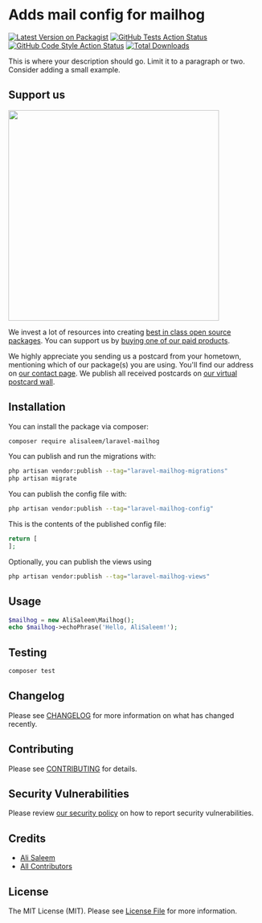 # Adds mail config for mailhog

[![Latest Version on Packagist](https://img.shields.io/packagist/v/alisaleem/laravel-mailhog.svg?style=flat-square)](https://packagist.org/packages/alisaleem/laravel-mailhog)
[![GitHub Tests Action Status](https://img.shields.io/github/actions/workflow/status/alisaleem/laravel-mailhog/run-tests.yml?branch=main&label=tests&style=flat-square)](https://github.com/alisaleem/laravel-mailhog/actions?query=workflow%3Arun-tests+branch%3Amain)
[![GitHub Code Style Action Status](https://img.shields.io/github/actions/workflow/status/alisaleem/laravel-mailhog/fix-php-code-style-issues.yml?branch=main&label=code%20style&style=flat-square)](https://github.com/alisaleem/laravel-mailhog/actions?query=workflow%3A"Fix+PHP+code+style+issues"+branch%3Amain)
[![Total Downloads](https://img.shields.io/packagist/dt/alisaleem/laravel-mailhog.svg?style=flat-square)](https://packagist.org/packages/alisaleem/laravel-mailhog)

This is where your description should go. Limit it to a paragraph or two. Consider adding a small example.

## Support us

[<img src="https://github-ads.s3.eu-central-1.amazonaws.com/laravel-mailhog.jpg?t=1" width="419px" />](https://spatie.be/github-ad-click/laravel-mailhog)

We invest a lot of resources into creating [best in class open source packages](https://spatie.be/open-source). You can support us by [buying one of our paid products](https://spatie.be/open-source/support-us).

We highly appreciate you sending us a postcard from your hometown, mentioning which of our package(s) you are using. You'll find our address on [our contact page](https://spatie.be/about-us). We publish all received postcards on [our virtual postcard wall](https://spatie.be/open-source/postcards).

## Installation

You can install the package via composer:

```bash
composer require alisaleem/laravel-mailhog
```

You can publish and run the migrations with:

```bash
php artisan vendor:publish --tag="laravel-mailhog-migrations"
php artisan migrate
```

You can publish the config file with:

```bash
php artisan vendor:publish --tag="laravel-mailhog-config"
```

This is the contents of the published config file:

```php
return [
];
```

Optionally, you can publish the views using

```bash
php artisan vendor:publish --tag="laravel-mailhog-views"
```

## Usage

```php
$mailhog = new AliSaleem\Mailhog();
echo $mailhog->echoPhrase('Hello, AliSaleem!');
```

## Testing

```bash
composer test
```

## Changelog

Please see [CHANGELOG](CHANGELOG.md) for more information on what has changed recently.

## Contributing

Please see [CONTRIBUTING](CONTRIBUTING.md) for details.

## Security Vulnerabilities

Please review [our security policy](../../security/policy) on how to report security vulnerabilities.

## Credits

- [Ali Saleem](https://github.com/alisaleem27)
- [All Contributors](../../contributors)

## License

The MIT License (MIT). Please see [License File](LICENSE.md) for more information.
